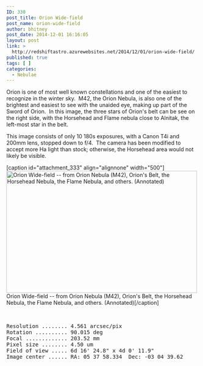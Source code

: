 ```yaml
---
ID: 330
post_title: Orion Wide-field
post_name: orion-wide-field
author: bhitney
post_date: 2014-12-01 16:16:05
layout: post
link: >
  http://redshiftastro.azurewebsites.net/2014/12/01/orion-wide-field/
published: true
tags: [ ]
categories:
  - Nebulae
---
```

Orion is one of most well known constellations and one of the easiest to recognize in the winter sky.  M42, the Orion Nebula, is also one of the brightest and easiest to see with the unaided eye, making up part of the Sword of Orion.  In this image, the three stars of Orion's belt can be see on the right side, with the Horsehead and Flame nebula close to Alnitak, the left-most star in the belt.

This image consists of only 10 180s exposures, with a Canon T4i and 200mm lens, stopped down to f/4.  The camera has been modified to accept more Ha light than stock; otherwise, the Horsehead area would not likely be visible.

[caption id="attachment_333" align="alignnone" width="500"]<a href="http://redshiftastro.azurewebsites.net/wp-content/uploads/2015/11/Orion-Widefield-1600-Annotated.jpg"><img class="size-medium wp-image-333" src="http://redshiftastro.azurewebsites.net/wp-content/uploads/2015/11/Orion-Widefield-1600-Annotated-500x319.jpg" alt="Orion Wide-field -- from Orion Nebula (M42), Orion's Belt, the Horsehead Nebula, the Flame Nebula, and others.  (Annotated)" width="500" height="319" /></a> Orion Wide-field -- from Orion Nebula (M42), Orion's Belt, the Horsehead Nebula, the Flame Nebula, and others. (Annotated)[/caption]

&nbsp;
<pre>Resolution ........ 4.561 arcsec/pix
Rotation .......... 90.015 deg
Focal ............. 203.52 mm
Pixel size ........ 4.50 um
Field of view ..... 6d 16' 24.8" x 4d 0' 11.9"
Image center ...... RA: 05 37 58.334  Dec: -03 04 39.62
</pre>